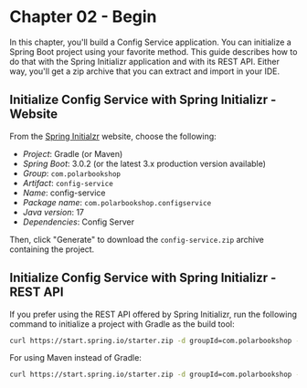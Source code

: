 # Chapter 02 - Begin

In this chapter, you'll build a Config Service application. You can initialize a Spring Boot project using your
favorite method. This guide describes how to do that with the Spring Initializr application and with its REST API.
Either way, you'll get a zip archive that you can extract and import in your IDE.

## Initialize Config Service with Spring Initializr - Website

From the [Spring Initialzr](https://start.spring.io/) website, choose the following:

* _Project_: Gradle (or Maven)
* _Spring Boot_: 3.0.2 (or the latest 3.x production version available)
* _Group_: `com.polarbookshop`
* _Artifact_: `config-service`
* _Name_: config-service
* _Package name_: `com.polarbookshop.configservice`
* _Java version_: 17
* _Dependencies_: Config Server

Then, click "Generate" to download the `config-service.zip` archive containing the project.

## Initialize Config Service with Spring Initializr - REST API

If you prefer using the REST API offered by Spring Initializr, run the following command to initialize a project with Gradle as the build tool:

```bash
curl https://start.spring.io/starter.zip -d groupId=com.polarbookshop -d artifactId=config-service -d name=config-service -d packageName=com.polarbookshop.configservice -d dependencies=cloud-config-server -d javaVersion=17 -d bootVersion=3.0.2 -d type=gradle-project -o config-service.zip
```

For using Maven instead of Gradle:

```bash
curl https://start.spring.io/starter.zip -d groupId=com.polarbookshop -d artifactId=config-service -d name=config-service -d packageName=com.polarbookshop.configservice -d dependencies=cloud-config-server -d javaVersion=17 -d bootVersion=3.0.2 -d type=maven-project -o config-service.zip
```
